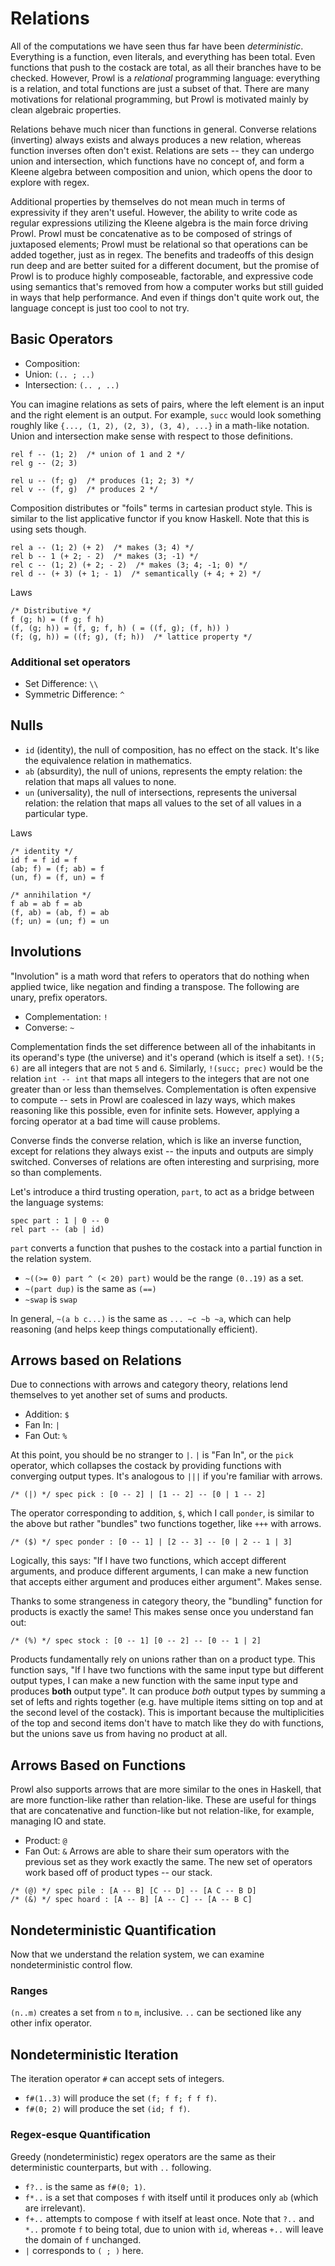 # Relations
All of the computations we have seen thus far have been *deterministic*. Everything is a function, even literals, and everything has been total. Even functions that push to the costack are total, as all their branches have to be checked. However, Prowl is a *relational* programming language: everything is a relation, and total functions are just a subset of that. There are many motivations for relational programming, but Prowl is motivated mainly by clean algebraic properties. 

Relations behave much nicer than functions in general. Converse relations (inverting) always exists and always produces a new relation, whereas function inverses often don't exist. Relations are sets -- they can undergo union and intersection, which functions have no concept of, and form a Kleene algebra between composition and union, which opens the door to explore with regex. 

Additional properties by themselves do not mean much in terms of expressivity if they aren't useful. However, the ability to write code as regular expressions utilizing the Kleene algebra is the main force driving Prowl. Prowl must be concatenative as to be composed of strings of juxtaposed elements; Prowl must be relational so that operations can be added together, just as in regex. The benefits and tradeoffs of this design run deep and are better suited for a different document, but the promise of Prowl is to produce highly composeable, factorable, and expressive code using semantics that's removed from how a computer works but still guided in ways that help performance. And even if things don't quite work out, the language concept is just too cool to not try. 

## Basic Operators
- Composition: ` `
- Union: `(.. ; ..)`
- Intersection: `(.. , ..)`

You can imagine relations as sets of pairs, where the left element is an input and the right element is an output. For example, `succ` would look something roughly like `{..., (1, 2), (2, 3), (3, 4), ...}` in a math-like notation. Union and intersection make sense with respect to those definitions. 

```
rel f -- (1; 2)  /* union of 1 and 2 */
rel g -- (2; 3)

rel u -- (f; g)  /* produces (1; 2; 3) */
rel v -- (f, g)  /* produces 2 */
```

Composition distributes or "foils" terms in cartesian product style. This is similar to the list applicative functor if you know Haskell. Note that this is using sets though. 

```
rel a -- (1; 2) (+ 2)  /* makes (3; 4) */
rel b -- 1 (+ 2; - 2)  /* makes (3; -1) */
rel c -- (1; 2) (+ 2; - 2)  /* makes (3; 4; -1; 0) */
rel d -- (+ 3) (+ 1; - 1)  /* semantically (+ 4; + 2) */
```

Laws
```
/* Distributive */
f (g; h) = (f g; f h)
(f, (g; h)) = (f, g; f, h) ( = ((f, g); (f, h)) )
(f; (g, h)) = ((f; g), (f; h))  /* lattice property */
```

### Additional set operators
- Set Difference: `\\`
- Symmetric Difference: `^`

## Nulls
- `id` (identity), the null of composition, has no effect on the stack. It's like the equivalence relation in mathematics. 
- `ab` (absurdity), the null of unions, represents the empty relation: the relation that maps all values to none. 
- `un` (universality), the null of intersections, represents the universal relation: the relation that maps all values to the set of all values in a particular type. 

Laws
```
/* identity */
id f = f id = f
(ab; f) = (f; ab) = f
(un, f) = (f, un) = f

/* annihilation */
f ab = ab f = ab
(f, ab) = (ab, f) = ab
(f; un) = (un; f) = un
```

## Involutions
"Involution" is a math word that refers to operators that do nothing when applied twice, like negation and finding a transpose. The following are unary, prefix operators. 
- Complementation: `!`
- Converse: `~`

Complementation finds the set difference between all of the inhabitants in its operand's type (the universe) and it's operand (which is itself a set). `!(5; 6)` are all integers that are not `5` and `6`. Similarly, `!(succ; prec)` would be the relation `int -- int` that maps all integers to the integers that are not one greater than or less than themselves. Complementation is often expensive to compute -- sets in Prowl are coalesced in lazy ways, which makes reasoning like this possible, even for infinite sets. However, applying a forcing operator at a bad time will cause problems. 

Converse finds the converse relation, which is like an inverse function, except for relations they always exist -- the inputs and outputs are simply switched. Converses of relations are often interesting and surprising, more so than complements. 

Let's introduce a third trusting operation, `part`, to act as a bridge between the language systems: 
```
spec part : 1 | 0 -- 0
rel part -- (ab | id)
```
`part` converts a function that pushes to the costack into a partial function in the relation system. 

- `~((>= 0) part ^ (< 20) part)` would be the range `(0..19)` as a set. 
- `~(part dup)` is the same as `(==)`
- `~swap` is `swap`

In general, `~(a b c...)` is the same as `... ~c ~b ~a`, which can help reasoning (and helps keep things computationally efficient). 

## Arrows based on Relations
Due to connections with arrows and category theory, relations lend themselves to yet another set of sums and products. 
- Addition:  `$`
- Fan In: `|`
- Fan Out: `%`

At this point, you should be no stranger to `|`. `|` is "Fan In", or the `pick` operator, which collapses the costack by providing functions with converging output types. It's analogous to `|||` if you're familiar with arrows. 
```
/* (|) */ spec pick : [0 -- 2] | [1 -- 2] -- [0 | 1 -- 2]
```

The operator corresponding to addition, `$`, which I call `ponder`, is similar to the above but rather "bundles" two functions together, like `+++` with arrows. 
```
/* ($) */ spec ponder : [0 -- 1] | [2 -- 3] -- [0 | 2 -- 1 | 3]
```
Logically, this says: "If I have two functions, which accept different arguments, and produce different arguments, I can make a new function that accepts either argument and produces either argument". Makes sense. 

Thanks to some strangeness in category theory, the "bundling" function for products is exactly the same! This makes sense once you understand fan out: 
```
/* (%) */ spec stock : [0 -- 1] [0 -- 2] -- [0 -- 1 | 2]
```
Products fundamentally rely on unions rather than on a product type. This function says, "If I have two functions with the same input type but different output types, I can make a new function with the same input type and produces **both** output type". It can produce *both* output types by summing a set of lefts and rights together (e.g. have multiple items sitting on top and at the second level of the costack). This is important because the multiplicities of the top and second items don't have to match like they do with functions, but the unions save us from having no product at all. 

## Arrows Based on Functions
Prowl also supports arrows that are more similar to the ones in Haskell, that are more function-like rather than relation-like. These are useful for things that are concatenative and function-like but not relation-like, for example, managing IO and state. 
- Product: `@`
- Fan Out: `&`
Arrows are able to share their sum operators with the previous set as they work exactly the same. The new set of operators work based off of product types -- our stack. 
```
/* (@) */ spec pile : [A -- B] [C -- D] -- [A C -- B D]
/* (&) */ spec hoard : [A -- B] [A -- C] -- [A -- B C]
```

## Nondeterministic Quantification
Now that we understand the relation system, we can examine nondeterministic control flow. 

### Ranges
`(n..m)` creates a set from `n` to `m`, inclusive. `..` can be sectioned like any other infix operator. 

## Nondeterministic Iteration
The iteration operator `#` can accept sets of integers. 
- `f#(1..3)` will produce the set `(f; f f; f f f)`. 
- `f#(0; 2)` will produce the set `(id; f f)`. 

### Regex-esque Quantification
Greedy (nondeterministic) regex operators are the same as their deterministic counterparts, but with `..` following. 
- `f?..` is the same as `f#(0; 1)`. 
- `f*..` is a set that composes `f` with itself until it produces only `ab` (which are irrelevant). 
- `f+..` attempts to compose `f` with itself at least once. 
Note that `?..` and `*..` promote `f` to being total, due to union with `id`, whereas `+..` will leave the domain of `f` unchanged. 
- `|` corresponds to `( ; )` here. 
